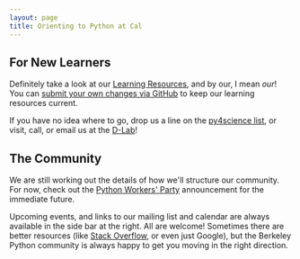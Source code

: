 ```yaml
---
layout: page
title: Orienting to Python at Cal
---
```

## For New Learners

Definitely take a look at our [Learning Resources](learning_resources.html), and
by our, I mean *our*! You can [submit your own changes via
GitHub](https://github.com/dlab-berkeley/python-berkeley/edit/gh-pages/learning_resources.md)
to keep our learning resources current.

If you have no idea where to go, drop us a line on the [py4science
list](mailto:py4science@lists.berkeley.edu), or visit, call, or email us at the
[D-Lab](http://dlab.berkeley.edu)!

## The Community

We are still working out the details of how we'll structure our community. For now, check out the [Python Workers' Party](#) announcement for the immediate future.

Upcoming events, and links to our mailing list and calendar are always available
in the side bar at the right. All are welcome! Sometimes there are better
resources (like [Stack Overflow](http://stackoverflow.com), or even just
Google), but the Berkeley Python community is always happy to get you moving in
the right direction.
